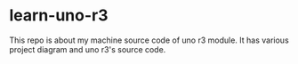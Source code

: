 # learn-uno-r3
This repo is about my machine source code of uno r3 module. It has various project diagram and uno r3's source code.
